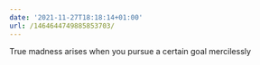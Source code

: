 ```yaml
---
date: '2021-11-27T18:18:14+01:00'
url: /1464644749885853703/
---
```

True madness arises when you pursue a certain goal mercilessly
